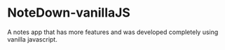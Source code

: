 # NoteDown-vanillaJS
A notes app that has more features and was developed completely using vanilla javascript.

